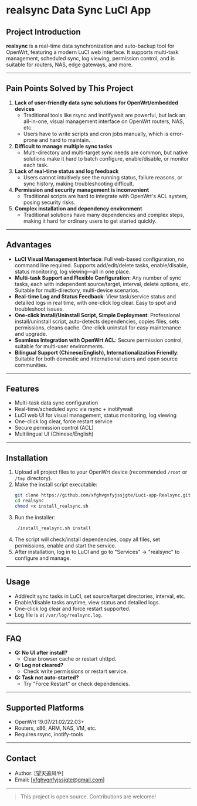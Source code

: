 # realsync Data Sync LuCI App

## Project Introduction

**realsync** is a real-time data synchronization and auto-backup tool for OpenWrt, featuring a modern LuCI web interface. It supports multi-task management, scheduled sync, log viewing, permission control, and is suitable for routers, NAS, edge gateways, and more.

---

## Pain Points Solved by This Project

1. **Lack of user-friendly data sync solutions for OpenWrt/embedded devices**
   - Traditional tools like rsync and inotifywait are powerful, but lack an all-in-one, visual management interface on OpenWrt routers, NAS, etc.
   - Users have to write scripts and cron jobs manually, which is error-prone and hard to maintain.
2. **Difficult to manage multiple sync tasks**
   - Multi-directory and multi-target sync needs are common, but native solutions make it hard to batch configure, enable/disable, or monitor each task.
3. **Lack of real-time status and log feedback**
   - Users cannot intuitively see the running status, failure reasons, or sync history, making troubleshooting difficult.
4. **Permission and security management is inconvenient**
   - Traditional scripts are hard to integrate with OpenWrt's ACL system, posing security risks.
5. **Complex installation and dependency environment**
   - Traditional solutions have many dependencies and complex steps, making it hard for ordinary users to get started quickly.

---

## Advantages

- **LuCI Visual Management Interface**: Full web-based configuration, no command line required. Supports add/edit/delete tasks, enable/disable, status monitoring, log viewing—all in one place.
- **Multi-task Support and Flexible Configuration**: Any number of sync tasks, each with independent source/target, interval, delete options, etc. Suitable for multi-directory, multi-device scenarios.
- **Real-time Log and Status Feedback**: View task/service status and detailed logs in real time, with one-click log clear. Easy to spot and troubleshoot issues.
- **One-click Install/Uninstall Script, Simple Deployment**: Professional install/uninstall script, auto-detects dependencies, copies files, sets permissions, cleans cache. One-click uninstall for easy maintenance and upgrade.
- **Seamless Integration with OpenWrt ACL**: Secure permission control, suitable for multi-user environments.
- **Bilingual Support (Chinese/English), Internationalization Friendly**: Suitable for both domestic and international users and open source communities.

---

## Features

- Multi-task data sync configuration
- Real-time/scheduled sync via rsync + inotifywait
- LuCI web UI for visual management, status monitoring, log viewing
- One-click log clear, force restart service
- Secure permission control (ACL)
- Multilingual UI (Chinese/English)

---

## Installation

1. Upload all project files to your OpenWrt device (recommended `/root` or `/tmp` directory).
2. Make the install script executable:
   ```sh
   git clone https://github.com/xfghvgnfyjssjgte/Luci-app-Realsync.git
   cd realsync
   chmod +x install_realsync.sh
   ```
3. Run the installer:
   ```sh
   ./install_realsync.sh install
   ```
4. The script will check/install dependencies, copy all files, set permissions, enable and start the service.
5. After installation, log in to LuCI and go to "Services" -> "realsync" to configure and manage.

---

## Usage

- Add/edit sync tasks in LuCI, set source/target directories, interval, etc.
- Enable/disable tasks anytime, view status and detailed logs.
- One-click log clear and force restart supported.
- Log file is at `/var/log/realsync.log`.

---

## FAQ

- **Q: No UI after install?**
  - Clear browser cache or restart uhttpd.
- **Q: Log not cleared?**
  - Check write permissions or restart service.
- **Q: Task not auto-started?**
  - Try "Force Restart" or check dependencies.

---

## Supported Platforms

- OpenWrt 19.07/21.02/22.03+
- Routers, x86, ARM, NAS, VM, etc.
- Requires rsync, inotify-tools

---

## Contact

- Author: [望天追风や]
- Email: [xfghvgnfyjssjgte@gmail.com]

---

> This project is open source. Contributions are welcome!

